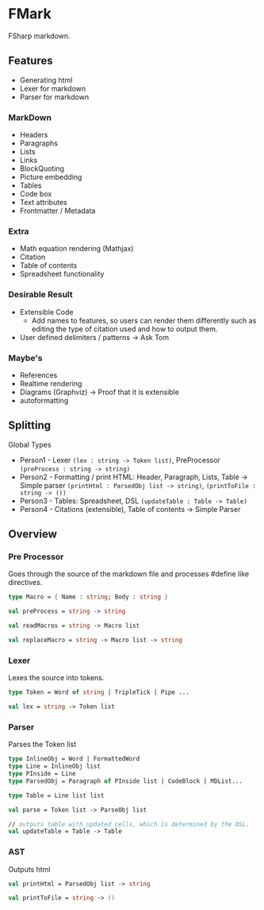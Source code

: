 # FMark
FSharp markdown.

## Features

- Generating html
- Lexer for markdown
- Parser for markdown

### MarkDown

- Headers
- Paragraphs
- Lists
- Links
- BlockQuoting
- Picture embedding
- Tables
- Code box
- Text attributes
- Frontmatter / Metadata

### Extra

- Math equation rendering (Mathjax)
- Citation
- Table of contents
- Spreadsheet functionality

### Desirable Result
- Extensible Code
    - Add names to features, so users can render them differently
      such as editing the type of citation used and how to output them.
- User defined delimiters / patterns -> Ask Tom

### Maybe's

- References
- Realtime rendering
- Diagrams (Graphviz) -> Proof that it is extensible
- autoformatting

## Splitting

Global Types

- Person1 - Lexer `(lex : string -> Token list)`, PreProcessor `(preProcess : string -> string)`
- Person2 - Formatting / print HTML: Header, Paragraph, Lists, Table -> 
Simple parser `(printHtml : ParsedObj list -> string)`, `(printToFile : string -> ())`
- Person3 - Tables: Spreadsheet, DSL `(updateTable : Table -> Table)`
- Person4 - Citations (extensible), Table of contents -> Simple Parser

## Overview

### Pre Processor

Goes through the source of the markdown file and processes #define like directives.

```fsharp
type Macro = { Name : string; Body : string }

val preProcess = string -> string

val readMacros = string -> Macro list

val replaceMacro = string -> Macro list -> string
```

### Lexer

Lexes the source into tokens.

```fsharp
type Token = Word of string | TripleTick | Pipe ...

val lex = string -> Token list
```

### Parser

Parses the Token list

```fsharp
type InlineObj = Word | FormattedWord
type Line = InlineObj list
type PInside = Line
type ParsedObj = Paragraph of PInside list | CodeBlock | MDList...

type Table = Line list list

val parse = Token list -> ParseObj list

// outputs table with updated cells, which is determined by the DSL.
val updateTable = Table -> Table
```

### AST

Outputs html

```fsharp
val printHtml = ParsedObj list -> string

val printToFile = string -> ()
```